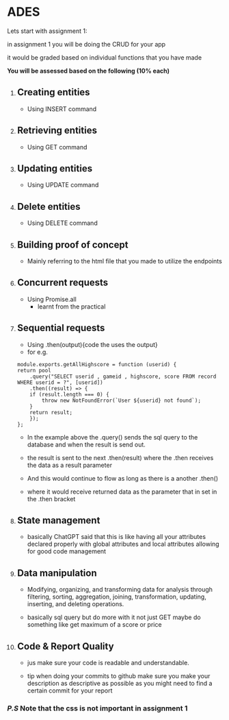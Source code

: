 # ADES

Lets start with assignment 1:

in assignment 1 you will be doing the CRUD for your app

it would be graded based on individual functions that you have made


**You will be assessed based on the following (10% each)**

1. ## Creating entities
    - Using INSERT command
2. ## Retrieving entities
    - Using GET command
3. ## Updating entities
    - Using UPDATE command
4. ## Delete entities
    - Using DELETE command
5. ## Building proof of concept
    - Mainly referring to the html file that you made to utilize the endpoints
6. ## Concurrent requests
    - Using Promise.all
        - learnt from the practical 
7. ## Sequential requests
    - Using .then(output){code the uses the output} 
    - for e.g.
    ```
    module.exports.getAllHighscore = function (userid) {
    return pool
        .query("SELECT userid , gameid , highscore, score FROM record WHERE userid = ?", [userid])
        .then((result) => {
        if (result.length === 0) {
            throw new NotFoundError(`User ${userid} not found`);
        }
        return result;
        });
    };

    ```

   - In the example above the .query() sends the sql query to the database and when the result is send out.

   - the result is sent to the next .then(result) where the .then receives the data as a result parameter 

   - And this would continue to flow as long as there is a another .then()

   - where it would receive returned data as the parameter that in set in the .then bracket   


8. ## State management
    - basically ChatGPT said that this is like having all your attributes declared 
properly with global attributes and local attributes allowing for good code management 
1. ## Data manipulation
    - Modifying, organizing, and transforming data for analysis through filtering, sorting, aggregation, joining, transformation, updating, inserting, and deleting operations.

    - basically sql query but do more with it not just GET maybe do something like get maximum of a score or price 

2.  ## Code & Report Quality
    - jus make sure your code is readable and understandable. 

    - tip when doing your commits to github make sure you make your description as descriptive as possible as you might need to find a certain commit for your report 


### *P.S* Note that the css is not important in assignment 1



